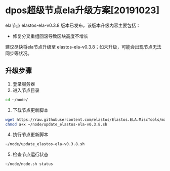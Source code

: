 # dpos超级节点ela升级方案[20191023]

ela节点 elastos-ela-v0.3.8 版本已发布，该版本升级内容主要包括：
- 修复分叉重组回滚导致区块高度不增长

建议尽快将ela节点升级至 elastos-ela-v0.3.8；如未升级，可能会出现节点无法同步等状况。

## 升级步骤

1. 登录服务器
2. 进入节点目录

```bash
cd ~/node/
```

3. 下载节点更新脚本

```bash
wget https://raw.githubusercontent.com/elastos/Elastos.ELA.MiscTools/master/script/ela/update_elastos-ela-v0.3.8.sh;
chmod a+x ~/node/update_elastos-ela-v0.3.8.sh
```

4. 执行节点更新脚本

```bash
~/node/update_elastos-ela-v0.3.8.sh
```

5. 检查节点运行状态

```bash
~/node/node.sh status
```